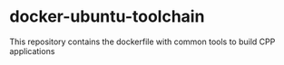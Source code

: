 # docker-ubuntu-toolchain
This repository contains the dockerfile with common tools to build CPP applications 
